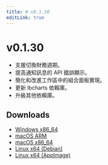 ```yaml
---
title: # v0.1.30
editLink: true
---
```


# v0.1.30

- 支援切換財務週期。
- 提高通知訊息的 API 錯誤顯示。
- 簡化和改進工作區中的組合面板實現。
- 更新 lbcharts 依賴庫。
- 升級其他依賴庫。

## Downloads

- [Windows x86_64](https://assets.lbkrs.com/github/release/longbridge-desktop/stable/longbridge-v0.1.30-windows-x86_64.zip)
- [macOS ARM](https://assets.lbkrs.com/github/release/longbridge-desktop/stable/longbridge-v0.1.30-macos-aarch64.dmg)
- [macOS x86_64](https://assets.lbkrs.com/github/release/longbridge-desktop/stable/longbridge-v0.1.30-macos-x86_64.dmg)
- [Linux x64 (Debian)](https://assets.lbkrs.com/github/release/longbridge-desktop/stable/longbridge-v0.1.30-linux-x86_64.deb)
- [Linux x64 (AppImage)](https://assets.lbkrs.com/github/release/longbridge-desktop/stable/longbridge-v0.1.30-linux-x86_64.AppImage)
